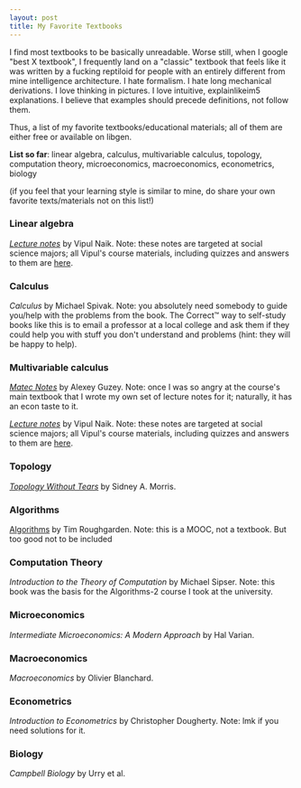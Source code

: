 ```yaml
---
layout: post
title: My Favorite Textbooks
---
```


I find most textbooks to be basically unreadable. Worse still, when I google "best X textbook", I frequently land on a "classic" textbook that feels like it was written by a fucking reptiloid for people with an entirely different from mine intelligence architecture. I hate formalism. I hate long mechanical derivations. I love thinking in pictures. I love intuitive, explainlikeim5 explanations. I believe that examples should precede definitions, not follow them.

Thus, a list of my favorite textbooks/educational materials; all of them are either free or available on libgen.

**List so far**: linear algebra, calculus, multivariable calculus, topology, computation theory, microeconomics, macroeconomics, econometrics, biology

(if you feel that your learning style is similar to mine, do share your own favorite texts/materials not on this list!)

### Linear algebra

*[Lecture notes](https://files.vipulnaik.com/math-196/lecture-omnibus.pdf)* by Vipul Naik. Note: these notes are targeted at social science majors; all Vipul's course materials, including quizzes and answers to them are [here](https://vipulnaik.com/math-196/).

### Calculus

*Calculus* by Michael Spivak. Note: you absolutely need somebody to guide you/help with the problems from the book. The Correct™ way to self-study books like this is to email a professor at a local college and ask them if they could help you with stuff you don't understand and problems (hint: they will be happy to help).

### Multivariable calculus

*[Matec Notes](http://guzey.com/icef/2/matec/matec_notes.pdf)* by Alexey Guzey. Note: once I was so angry at the course's main textbook that I wrote my own set of lecture notes for it; naturally, it has an econ taste to it.

*[Lecture notes](http://files.vipulnaik.com/math-195/lecture-omnibus.pdf)* by Vipul Naik. Note: these notes are targeted at social science majors; all Vipul's course materials, including quizzes and answers to them are [here](https://vipulnaik.com/math-195/).

### Topology

*[Topology Without Tears](http://www.topologywithouttears.net/)* by Sidney A. Morris.

### Algorithms
[Algorithms](https://www.coursera.org/specializations/algorithms) by Tim Roughgarden. Note: this is a MOOC, not a textbook. But too good not to be included

### Computation Theory

*Introduction to the Theory of Computation* by Michael Sipser. Note: this book was the basis for the Algorithms-2 course I took at the university.

### Microeconomics

*Intermediate Microeconomics: A Modern Approach* by Hal Varian.

### Macroeconomics

*Macroeconomics* by Olivier Blanchard.

### Econometrics

*Introduction to Econometrics* by Christopher Dougherty. Note: lmk if you need solutions for it.

### Biology

*Campbell Biology* by Urry et al.